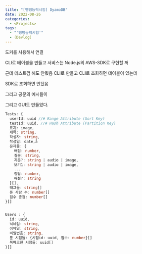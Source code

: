 ```yaml
---
title: "[땡땡능력시험] DyamoDB"
date: 2022-08-26
categories:
  - <Projects>
tags:
  - "'땡땡능력시험'"
  - (Devlog)
---
```


도커를 사용해서 연결

CLI로 테이블을 만들고 서비스는 Node.js의 AWS-SDK로 구현할 꺼

근데 테스트겸 해도 안됬음 CLI로 만들고 CLI로 조회하면 테이블이 있는데

SDK로 조회하면 안됬음

그리고 공문의 예시들이

그리고 GUI도 만들었다.

```ts
Tests: {
  userId: uuid //# Range Attribute (Sort Key)
  testId: uuid, //# Hash Attribute (Partition Key)
  표지: image,
  제목: string,
  작성자: string,
  작성일: date,å
  문제들: {
    배점: number,
    질문: string,
    지문?: string | audio | image,
    보기1: string | audio | image,
    ...
    정답: number,
    해설?: string
  }[],
  태그들: string[]
  푼 사람 수: number[]
  점수 총점: number[]
}[]


Users : {
  id: uuid,
  닉네임: string,
  이메일: string,
  비밀번호: string,
  푼 시험들: {시험id: uuid, 점수: number}[]
  북마크한 시험들: uuid[]
}[]
```
